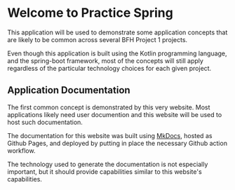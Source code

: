 # Welcome to Practice Spring

This application will be used to demonstrate some application concepts that are likely to be common across several BFH Project 1 projects.

Even though this application is built using the Kotlin
programming language, and the spring-boot framework, most of the concepts will still apply regardless of the particular technology choices for each given project.

## Application Documentation

The first common concept is demonstrated by this very website.   Most applications likely need user documention and this website will be used to host such documentation.  

The documentation for this website was built using [MkDocs](https://www.mkdocs.org/), hosted as Github Pages, and deployed by putting in place the necessary Github action workflow.

The technology used to generate the documentation is not especially important, but it should provide capabilities similar to this website's capabilities.
